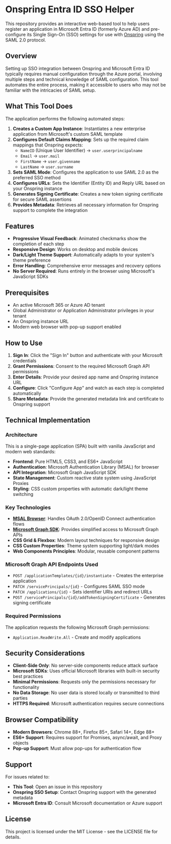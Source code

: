 # Onspring Entra ID SSO Helper

This repository provides an interactive web-based tool to help users register an application in Microsoft Entra ID (formerly Azure AD) and pre-configure its Single Sign-On (SSO) settings for use with [Onspring](https://onspring.com) using the SAML 2.0 protocol.

## Overview

Setting up SSO integration between Onspring and Microsoft Entra ID typically requires manual configuration through the Azure portal, involving multiple steps and technical knowledge of SAML configuration. This tool automates the entire process, making it accessible to users who may not be familiar with the intricacies of SAML setup.

## What This Tool Does

The application performs the following automated steps:

1. **Creates a Custom App Instance**: Instantiates a new enterprise application from Microsoft's custom SAML template
2. **Configures Default Claims Mapping**: Sets up the required claim mappings that Onspring expects:
   - `NameID` (Unique User Identifier) → `user.userprincipalname`
   - `Email` → `user.mail`
   - `FirstName` → `user.givenname`
   - `LastName` → `user.surname`
3. **Sets SAML Mode**: Configures the application to use SAML 2.0 as the preferred SSO method
4. **Configures URLs**: Sets the Identifier (Entity ID) and Reply URL based on your Onspring instance
5. **Generates Signing Certificate**: Creates a new token signing certificate for secure SAML assertions
6. **Provides Metadata**: Retrieves all necessary information for Onspring support to complete the integration

## Features

- **Progressive Visual Feedback**: Animated checkmarks show the completion of each step
- **Responsive Design**: Works on desktop and mobile devices
- **Dark/Light Theme Support**: Automatically adapts to your system's theme preference
- **Error Handling**: Comprehensive error messages and recovery options
- **No Server Required**: Runs entirely in the browser using Microsoft's JavaScript SDKs

## Prerequisites

- An active Microsoft 365 or Azure AD tenant
- Global Administrator or Application Administrator privileges in your tenant
- An Onspring instance URL
- Modern web browser with pop-up support enabled

## How to Use

1. **Sign In**: Click the "Sign In" button and authenticate with your Microsoft credentials
2. **Grant Permissions**: Consent to the required Microsoft Graph API permissions
3. **Enter Details**: Provide your desired app name and Onspring instance URL
4. **Configure**: Click "Configure App" and watch as each step is completed automatically
5. **Share Metadata**: Provide the generated metadata link and certificate to Onspring support

## Technical Implementation

### Architecture

This is a single-page application (SPA) built with vanilla JavaScript and modern web standards:

- **Frontend**: Pure HTML5, CSS3, and ES6+ JavaScript
- **Authentication**: Microsoft Authentication Library (MSAL) for browser
- **API Integration**: Microsoft Graph JavaScript SDK
- **State Management**: Custom reactive state system using JavaScript Proxies
- **Styling**: CSS custom properties with automatic dark/light theme switching

### Key Technologies

- **[MSAL Browser](https://github.com/AzureAD/microsoft-authentication-library-for-js)**: Handles OAuth 2.0/OpenID Connect authentication flows
- **[Microsoft Graph SDK](https://github.com/microsoftgraph/msgraph-sdk-javascript)**: Provides simplified access to Microsoft Graph APIs
- **CSS Grid & Flexbox**: Modern layout techniques for responsive design
- **CSS Custom Properties**: Theme system supporting light/dark modes
- **Web Components Principles**: Modular, reusable component patterns

### Microsoft Graph API Endpoints Used

- `POST /applicationTemplates/{id}/instantiate` - Creates the enterprise application
- `PATCH /servicePrincipals/{id}` - Configures SAML SSO mode
- `PATCH /applications/{id}` - Sets identifier URIs and redirect URLs
- `POST /servicePrincipals/{id}/addTokenSigningCertificate` - Generates signing certificate

### Required Permissions

The application requests the following Microsoft Graph permissions:

- `Application.ReadWrite.All` - Create and modify applications

## Security Considerations

- **Client-Side Only**: No server-side components reduce attack surface
- **Microsoft SDKs**: Uses official Microsoft libraries with built-in security best practices
- **Minimal Permissions**: Requests only the permissions necessary for functionality
- **No Data Storage**: No user data is stored locally or transmitted to third parties
- **HTTPS Required**: Microsoft authentication requires secure connections

## Browser Compatibility

- **Modern Browsers**: Chrome 88+, Firefox 85+, Safari 14+, Edge 88+
- **ES6+ Support**: Requires support for Promises, async/await, and Proxy objects
- **Pop-up Support**: Must allow pop-ups for authentication flow

## Support

For issues related to:

- **This Tool**: Open an issue in this repository
- **Onspring SSO Setup**: Contact Onspring support with the generated metadata
- **Microsoft Entra ID**: Consult Microsoft documentation or Azure support

## License

This project is licensed under the MIT License - see the LICENSE file for details.

